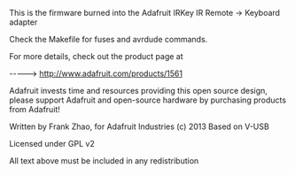 This is the firmware burned into the Adafruit IRKey IR Remote -> Keyboard adapter

Check the Makefile for fuses and avrdude commands.

For more details, check out the product page at

-----> http://www.adafruit.com/products/1561

Adafruit invests time and resources providing this open source design, 
please support Adafruit and open-source hardware by purchasing 
products from Adafruit!

Written by Frank Zhao, for Adafruit Industries
(c) 2013 
Based on V-USB

Licensed under GPL v2

All text above must be included in any redistribution